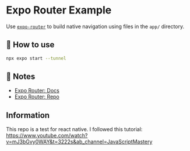 # Expo Router Example

Use [`expo-router`](https://expo.github.io/router) to build native navigation using files in the `app/` directory.

## 🚀 How to use

```sh
npx expo start --tunnel
```

## 📝 Notes

- [Expo Router: Docs](https://expo.github.io/router)
- [Expo Router: Repo](https://github.com/expo/router)

## Information
This repo is a test for react native.
I followed this tutorial: https://www.youtube.com/watch?v=mJ3bGvy0WAY&t=3222s&ab_channel=JavaScriptMastery

